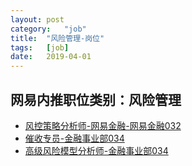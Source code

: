 ```yaml
---
layout:	post
category:	"job"
title:	"风险管理-岗位"
tags:	[job]
date:	2019-04-01
---
```

## 网易内推职位类别：风险管理
- [风控策略分析师-网易金融-网易金融032](http://mobile.bole.netease.com/bole/boleDetail?id=13198&employeeId=346f03c3cda5f04c&key=all)
- [催收专员-金融事业部034](http://mobile.bole.netease.com/bole/boleDetail?id=1844&employeeId=346f03c3cda5f04c&key=all)
- [高级风险模型分析师-金融事业部034](http://mobile.bole.netease.com/bole/boleDetail?id=2064&employeeId=346f03c3cda5f04c&key=all)
